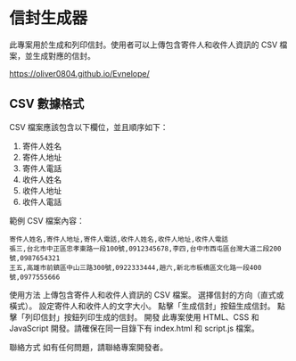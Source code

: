 # 信封生成器

此專案用於生成和列印信封。使用者可以上傳包含寄件人和收件人資訊的 CSV 檔案，並生成對應的信封。

https://oliver0804.github.io/Evnelope/

## CSV 數據格式

CSV 檔案應該包含以下欄位，並且順序如下：

1. 寄件人姓名
2. 寄件人地址
3. 寄件人電話
4. 收件人姓名
5. 收件人地址
6. 收件人電話

範例 CSV 檔案內容：


```csv
寄件人姓名,寄件人地址,寄件人電話,收件人姓名,收件人地址,收件人電話
張三,台北市中正區忠孝東路一段100號,0912345678,李四,台中市西屯區台灣大道二段200號,0987654321
王五,高雄市前鎮區中山三路300號,0922333444,趙六,新北市板橋區文化路一段400號,0977555666
```

使用方法
上傳包含寄件人和收件人資訊的 CSV 檔案。
選擇信封的方向（直式或橫式）。
設定寄件人和收件人的文字大小。
點擊「生成信封」按鈕生成信封。
點擊「列印信封」按鈕列印生成的信封。
開發
此專案使用 HTML、CSS 和 JavaScript 開發。請確保在同一目錄下有 index.html 和 script.js 檔案。

聯絡方式
如有任何問題，請聯絡專案開發者。

